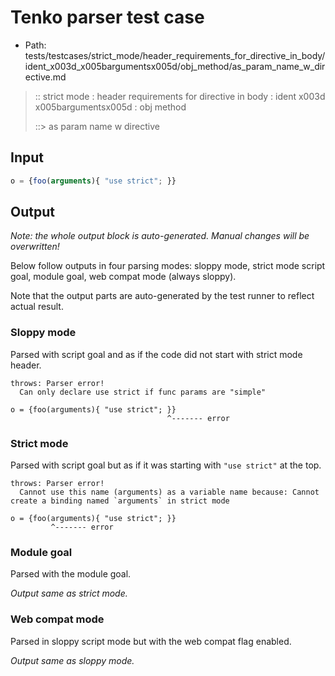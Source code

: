 # Tenko parser test case

- Path: tests/testcases/strict_mode/header_requirements_for_directive_in_body/ident_x003d_x005bargumentsx005d/obj_method/as_param_name_w_directive.md

> :: strict mode : header requirements for directive in body : ident x003d x005bargumentsx005d : obj method
>
> ::> as param name w directive

## Input


`````js
o = {foo(arguments){ "use strict"; }}
`````

## Output

_Note: the whole output block is auto-generated. Manual changes will be overwritten!_

Below follow outputs in four parsing modes: sloppy mode, strict mode script goal, module goal, web compat mode (always sloppy).

Note that the output parts are auto-generated by the test runner to reflect actual result.

### Sloppy mode

Parsed with script goal and as if the code did not start with strict mode header.

`````
throws: Parser error!
  Can only declare use strict if func params are "simple"

o = {foo(arguments){ "use strict"; }}
                                   ^------- error
`````

### Strict mode

Parsed with script goal but as if it was starting with `"use strict"` at the top.

`````
throws: Parser error!
  Cannot use this name (arguments) as a variable name because: Cannot create a binding named `arguments` in strict mode

o = {foo(arguments){ "use strict"; }}
         ^------- error
`````


### Module goal

Parsed with the module goal.

_Output same as strict mode._

### Web compat mode

Parsed in sloppy script mode but with the web compat flag enabled.

_Output same as sloppy mode._
